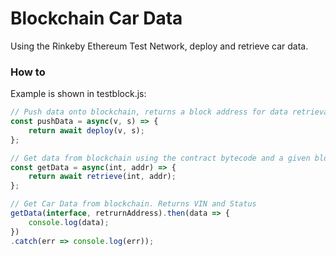 # Blockchain Car Data

Using the Rinkeby Ethereum Test Network, deploy and retrieve car data.

### How to

Example is shown in testblock.js:

```javascript
// Push data onto blockchain, returns a block address for data retrieval
const pushData = async(v, s) => {
	return await deploy(v, s);
};

// Get data from blockchain using the contract bytecode and a given block address
const getData = async(int, addr) => {
	return await retrieve(int, addr);
}; 

// Get Car Data from blockchain. Returns VIN and Status
getData(interface, retrurnAddress).then(data => {
	console.log(data);
})
.catch(err => console.log(err));
```
